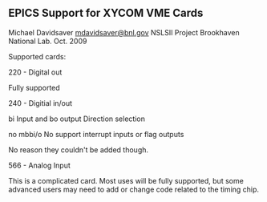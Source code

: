EPICS Support for XYCOM VME Cards
---------------------------------

Michael Davidsaver <mdavidsaver@bnl.gov>
NSLSII Project
Brookhaven National Lab.
Oct. 2009

Supported cards:

220 - Digital out

Fully supported

240 - Digitial in/out

bi Input and bo output
Direction selection

no mbbi/o
No support interrupt inputs or flag outputs

No reason they couldn't be added though.

566 - Analog Input

This is a complicated card.  Most uses will be fully
supported, but some advanced users may need to add
or change code related to the timing chip.
